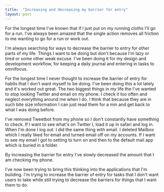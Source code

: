 ```yaml
---
title:  "Increasing and decreasing my barrier for entry"
layout: post
---
```

For the longest time I've known that if I just put on my running cloths I'll go for a run. I've always been amazed that the single action removes all friction to me wanting to go for a run or work out.

I'm always searching for ways to decrease the barrier to entry for other parts of my life. Things I want to be doing but don't because I'm lazy or tired or some other weak excuse. I've been doing it for my design and development workflow, for keeping a daily journal and entering in tasks to omnifocus.

For the longest time I never thought to increase the barrier of entry for habits that I don't want myself to be doing. I've been doing this a lot lately and it's worked out great. The two biggest things in my life the I've wanted to stop looking Twitter and email on my phone. I check it too often and neglect everything around me when I do. I think that because they are in such bite size information I can just read them for a min and get back to what I was doing before.

I've removed Tweetbot from my phone so I don't constantly have something to check. If I want to see what's on Twitter I, load it up in safari and log in. When I'm done I log out. I did the same thing with email. I deleted Mailbox which I really liked for email and turned email off on my accounts. If I want to see my email I got to setting to turn on and then to the default mail app which is buried in a folder.

By increasing the barrier for entry I've slowly decreased the amount that I am checking my phone.

I've now been trying to bring this thinking into the applications that I'm building. I'm trying to increase the barrier of entry for tasks that I don't want users to take while still trying to decrease the barriers for things that I want them to do. 
